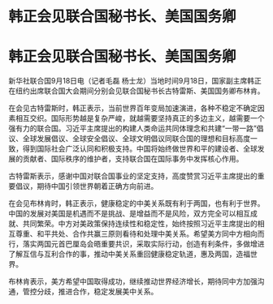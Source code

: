 # 韩正会见联合国秘书长、美国国务卿

# 韩正会见联合国秘书长、美国国务卿

新华社联合国9月18日电（记者毛磊 杨士龙）当地时间9月18日，国家副主席韩正在纽约出席联合国大会期间分别会见联合国秘书长古特雷斯、美国国务卿布林肯。

在会见古特雷斯时，韩正表示，当前世界百年变局加速演进，各种不稳定不确定因素相互交织。国际形势越是复杂严峻，就越需要坚持真正的多边主义，越需要一个强有力的联合国。习近平主席提出的构建人类命运共同体理念和共建“一带一路”倡议、全球发展倡议、全球安全倡议、全球文明倡议同联合国的理想和目标高度一致，得到国际社会广泛认同和积极支持。中国将始终做世界和平的建设者、全球发展的贡献者、国际秩序的维护者，支持联合国在国际事务中发挥核心作用。

古特雷斯表示，感谢中国对联合国事业的坚定支持，高度赞赏习近平主席提出的重要倡议，期待中国引领世界朝着正确方向前进。

在会见布林肯时，韩正表示，健康稳定的中美关系既有利于两国，也有利于世界。中国的发展对美国是机遇而不是挑战、是增益而不是风险，双方完全可以相互成就、共同繁荣。中方对美政策保持连续性和稳定性，始终按照习近平主席提出的相互尊重、和平共处、合作共赢三原则看待和处理中美关系。希望美方同中方相向而行，落实两国元首巴厘岛会晤重要共识，采取实际行动，创造有利条件，多做增进了解互信与互利合作的事，推动中美关系重回健康稳定轨道，惠及两国，造福世界。

布林肯表示，美方希望中国取得成功，继续推动世界经济增长，期待同中方加强沟通，管控分歧，推进合作，稳定发展美中关系。

